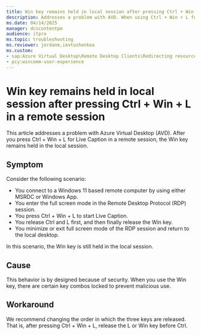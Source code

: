 ```yaml
---
title: Win key remains held in local session after pressing Ctrl + Win + L in a remote session
description: Addresses a problem with AVD. When using Ctrl + Win + L for Live Caption in a remote session, the Win key remains held in the local session.
ms.date: 04/14/2025
manager: dcscontentpm
audience: itpro
ms.topic: troubleshooting
ms.reviewer: jordanm,ievtushenkoa
ms.custom: 
- sap:Azure Virtual Desktop\Remote Desktop Clients\Redirecting resources via the client
- pcy:wincomm-user-experience
---
```

# Win key remains held in local session after pressing Ctrl + Win + L in a remote session

This article addresses a problem with Azure Virtual Desktop (AVD). After you press Ctrl + Win + L for Live Caption in a remote session, the Win key remains held in the local session.

## Symptom

Consider the following scenario:

* You connect to a Windows 11 based remote computer by using either MSRDC or Windows App.
* You enter the full screen mode in the Remote Desktop Protocol (RDP) session.
* You press Ctrl + Win + L to start Live Caption.
* You release Ctrl and L first, and then finally release the Win key.
* You minimize or exit full screen mode of the RDP session and return to the local desktop.

In this scenario, the Win key is still held in the local session.

## Cause

This behavior is by designed because of security. When you use the Win key, there are certain key combos locked to prevent malicious use.

## Workaround

We recommend changing the order in which the three keys are released. That is, after pressing Ctrl + Win + L, release the L or Win key before Ctrl.
